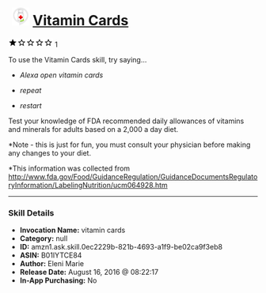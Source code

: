 # &nbsp;<img src="skill_icon" alt="Vitamin Cards icon" width="36"> [Vitamin Cards](http://alexa.amazon.com/#skills/amzn1.ask.skill.0ec2229b-821b-4693-a1f9-be02ca9f3eb8)
![1 stars](../../images/ic_star_black_18dp_1x.png)![1 stars](../../images/ic_star_border_black_18dp_1x.png)![1 stars](../../images/ic_star_border_black_18dp_1x.png)![1 stars](../../images/ic_star_border_black_18dp_1x.png)![1 stars](../../images/ic_star_border_black_18dp_1x.png) 1

To use the Vitamin Cards skill, try saying...

* *Alexa open vitamin cards*

* *repeat*

* *restart*

Test your knowledge of FDA recommended daily allowances of vitamins and minerals for adults based on a 2,000 a day diet.

*Note - this is just for fun, you must consult your physician before making any changes to your diet.

*This information was collected from
http://www.fda.gov/Food/GuidanceRegulation/GuidanceDocumentsRegulatoryInformation/LabelingNutrition/ucm064928.htm

***

### Skill Details

* **Invocation Name:** vitamin cards
* **Category:** null
* **ID:** amzn1.ask.skill.0ec2229b-821b-4693-a1f9-be02ca9f3eb8
* **ASIN:** B01IYTCE84
* **Author:** Eleni Marie
* **Release Date:** August 16, 2016 @ 08:22:17
* **In-App Purchasing:** No
